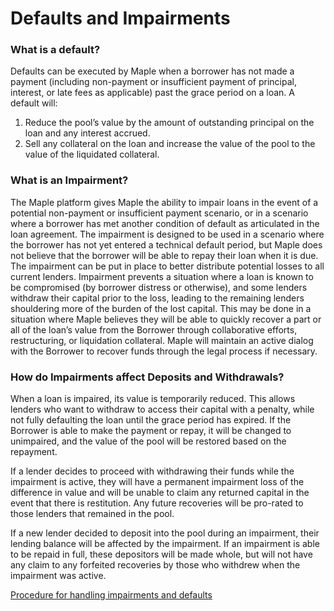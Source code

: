 # Defaults and Impairments

### What is a default?

Defaults can be executed by Maple when a borrower has not made a payment (including non-payment or insufficient payment of principal, interest, or late fees as applicable) past the grace period on a loan. A default will:

1. Reduce the pool’s value by the amount of outstanding principal on the loan and any interest accrued.
2. Sell any collateral on the loan and increase the value of the pool to the value of the liquidated collateral.

### What is an Impairment?

The Maple platform gives Maple the ability to impair loans in the event of a potential non-payment or insufficient payment scenario, or in a scenario where a borrower has met another condition of default as articulated in the loan agreement. The impairment is designed to be used in a scenario where the borrower has not yet entered a technical default period, but Maple does not believe that the borrower will be able to repay their loan when it is due. The impairment can be put in place to better distribute potential losses to all current lenders. Impairment prevents a situation where a loan is known to be compromised (by borrower distress or otherwise), and some lenders withdraw their capital prior to the loss, leading to the remaining lenders shouldering more of the burden of the lost capital. This may be done in a situation where Maple believes they will be able to quickly recover a part or all of the loan’s value from the Borrower through collaborative efforts, restructuring, or liquidation collateral. Maple will maintain an active dialog with the Borrower to recover funds through the legal process if necessary.

### How do Impairments affect Deposits and Withdrawals?

When a loan is impaired, its value is temporarily reduced. This allows lenders who want to withdraw to access their capital with a penalty, while not fully defaulting the loan until the grace period has expired. If the Borrower is able to make the payment or repay, it will be changed to unimpaired, and the value of the pool will be restored based on the repayment.

If a lender decides to proceed with withdrawing their funds while the impairment is active, they will have a permanent impairment loss of the difference in value and will be unable to claim any returned capital in the event that there is restitution. Any future recoveries will be pro-rated to those lenders that remained in the pool.

If a new lender decided to deposit into the pool during an impairment, their lending balance will be affected by the impairment. If an impairment is able to be repaid in full, these depositors will be made whole, but will not have any claim to any forfeited recoveries by those who withdrew when the impairment was active.

[Procedure for handling impairments and defaults](https://downloads.eth.maple.finance/docs/Maple_Loan_Default_%26_Impairment_Procedure.pdf)



